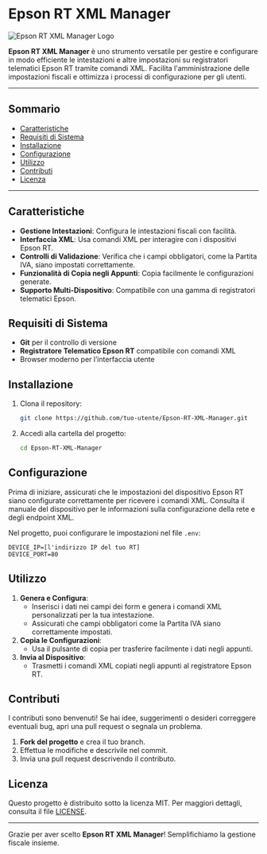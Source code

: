 # Epson RT XML Manager

![Epson RT XML Manager Logo](icon.ico)

**Epson RT XML Manager** è uno strumento versatile per gestire e configurare in modo efficiente le intestazioni e altre impostazioni su registratori telematici Epson RT tramite comandi XML. Facilita l'amministrazione delle impostazioni fiscali e ottimizza i processi di configurazione per gli utenti.

---

## Sommario

- [Caratteristiche](#caratteristiche)
- [Requisiti di Sistema](#requisiti-di-sistema)
- [Installazione](#installazione)
- [Configurazione](#configurazione)
- [Utilizzo](#utilizzo)
- [Contributi](#contributi)
- [Licenza](#licenza)

---

## Caratteristiche

- **Gestione Intestazioni**: Configura le intestazioni fiscali con facilità.
- **Interfaccia XML**: Usa comandi XML per interagire con i dispositivi Epson RT.
- **Controlli di Validazione**: Verifica che i campi obbligatori, come la Partita IVA, siano impostati correttamente.
- **Funzionalità di Copia negli Appunti**: Copia facilmente le configurazioni generate.
- **Supporto Multi-Dispositivo**: Compatibile con una gamma di registratori telematici Epson.

## Requisiti di Sistema

- **Git** per il controllo di versione
- **Registratore Telematico Epson RT** compatibile con comandi XML
- Browser moderno per l’interfaccia utente

## Installazione

1. Clona il repository:
   ```bash
   git clone https://github.com/tuo-utente/Epson-RT-XML-Manager.git
   ```
2. Accedi alla cartella del progetto:
   ```bash
   cd Epson-RT-XML-Manager
   ```

## Configurazione

Prima di iniziare, assicurati che le impostazioni del dispositivo Epson RT siano configurate correttamente per ricevere i comandi XML. Consulta il manuale del dispositivo per le informazioni sulla configurazione della rete e degli endpoint XML.

Nel progetto, puoi configurare le impostazioni nel file `.env`:
```plaintext
DEVICE_IP=[l'indirizzo IP del tuo RT]
DEVICE_PORT=80
```

## Utilizzo

1. **Genera e Configura**:
   - Inserisci i dati nei campi dei form e genera i comandi XML personalizzati per la tua intestazione.
   - Assicurati che campi obbligatori come la Partita IVA siano correttamente impostati.
2. **Copia le Configurazioni**:
   - Usa il pulsante di copia per trasferire facilmente i dati negli appunti.
3. **Invia al Dispositivo**:
   - Trasmetti i comandi XML copiati negli appunti al registratore Epson RT.

## Contributi

I contributi sono benvenuti! Se hai idee, suggerimenti o desideri correggere eventuali bug, apri una pull request o segnala un problema.

1. **Fork del progetto** e crea il tuo branch.
2. Effettua le modifiche e descrivile nel commit.
3. Invia una pull request descrivendo il contributo.

## Licenza

Questo progetto è distribuito sotto la licenza MIT. Per maggiori dettagli, consulta il file [LICENSE](LICENSE).

---

Grazie per aver scelto **Epson RT XML Manager**! Semplifichiamo la gestione fiscale insieme.
